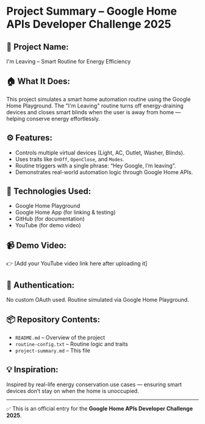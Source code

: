 # Project Summary – Google Home APIs Developer Challenge 2025

## 🌟 Project Name:
I'm Leaving – Smart Routine for Energy Efficiency

## 🏠 What It Does:
This project simulates a smart home automation routine using the Google Home Playground. The "I'm Leaving" routine turns off energy-draining devices and closes smart blinds when the user is away from home — helping conserve energy effortlessly.

## ⚙️ Features:
- Controls multiple virtual devices (Light, AC, Outlet, Washer, Blinds).
- Uses traits like `OnOff`, `OpenClose`, and `Modes`.
- Routine triggers with a single phrase: “Hey Google, I’m leaving”.
- Demonstrates real-world automation logic through Google Home APIs.

## 📲 Technologies Used:
- Google Home Playground
- Google Home App (for linking & testing)
- GitHub (for documentation)
- YouTube (for demo video)

## 📹 Demo Video:
👉 [Add your YouTube video link here after uploading it]

## 🔐 Authentication:
No custom OAuth used. Routine simulated via Google Home Playground.

## 📦 Repository Contents:
- `README.md` – Overview of the project
- `routine-config.txt` – Routine logic and traits
- `project-summary.md` – This file

## 💡 Inspiration:
Inspired by real-life energy conservation use cases — ensuring smart devices don’t stay on when the home is unoccupied.

---

✅ This is an official entry for the **Google Home APIs Developer Challenge 2025**.
